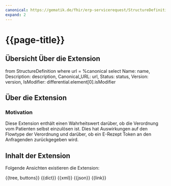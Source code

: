 ```yaml
---
canonical: https://gematik.de/fhir/erp-servicerequest/StructureDefinition/redeem-by-patient-ex
expand: 2
---
```


# {{page-title}}

## Übersicht Über die Extension

<fql output="table">
	from
		StructureDefinition
	where
		url = %canonical
	select
		Name: name,
		Description: description,
		Canonical_URL: url,
		Status: status,
		Version: version,
    IsModifier: differential.element[0].isModifier
</fql>

## Über die Extension

### Motivation

Diese Extension enthält einen Wahrheitswert darüber, ob die Verordnung vom Patienten selbst einzulösen ist. Dies hat Auswirkungen auf den Flowtype der Verordnung und darüber, ob ein E-Rezept Token an den Anfragenden zurückgegeben wird.

## Inhalt der Extension

Folgende Ansichten existieren die Extension:

<tabs>
<tab title="Overview">
	{{tree, buttons}}
</tab>
<tab title="Detailed view">
	{{dict}}
</tab>
<tab title="XML">
	{{xml}}
</tab>
<tab title="JSON">	
	{{json}}
</tab>
<tab title="Link">
	{{link}}
</tab>
</tabs>